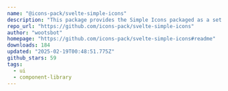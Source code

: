```yaml
---
name: "@icons-pack/svelte-simple-icons"
description: "This package provides the Simple Icons packaged as a set of Svelte components."
repo_url: "https://github.com/icons-pack/svelte-simple-icons"
author: "wootsbot"
homepage: "https://github.com/icons-pack/svelte-simple-icons#readme"
downloads: 184
updated: "2025-02-19T00:48:51.775Z"
github_stars: 59
tags: 
  - ui
  - component-library
---
```

